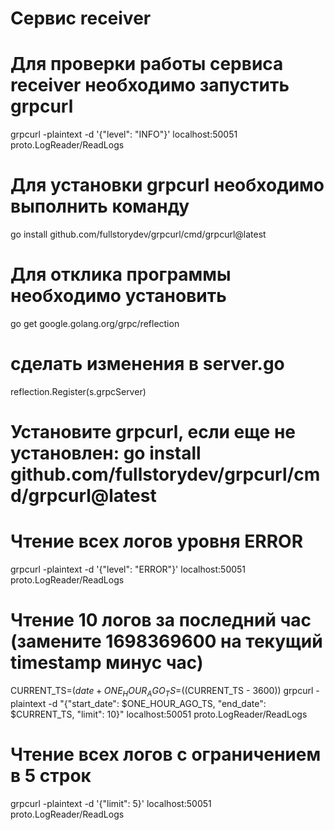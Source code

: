 # Сервис receiver
# Для проверки работы сервиса receiver необходимо запустить grpcurl
grpcurl -plaintext -d '{"level": "INFO"}' localhost:50051 proto.LogReader/ReadLogs
# Для установки grpcurl необходимо выполнить команду
go install github.com/fullstorydev/grpcurl/cmd/grpcurl@latest
# Для отклика программы необходимо установить 
go get google.golang.org/grpc/reflection
# сделать изменения  в server.go
reflection.Register(s.grpcServer)

# Установите grpcurl, если еще не установлен: go install github.com/fullstorydev/grpcurl/cmd/grpcurl@latest

# Чтение всех логов уровня ERROR
grpcurl -plaintext -d '{"level": "ERROR"}' localhost:50051 proto.LogReader/ReadLogs

# Чтение 10 логов за последний час (замените 1698369600 на текущий timestamp минус час)
CURRENT_TS=$(date +%s)
ONE_HOUR_AGO_TS=$((CURRENT_TS - 3600))
grpcurl -plaintext -d "{\"start_date\": $ONE_HOUR_AGO_TS, \"end_date\": $CURRENT_TS, \"limit\": 10}" localhost:50051 proto.LogReader/ReadLogs

# Чтение всех логов с ограничением в 5 строк
grpcurl -plaintext -d '{"limit": 5}' localhost:50051 proto.LogReader/ReadLogs